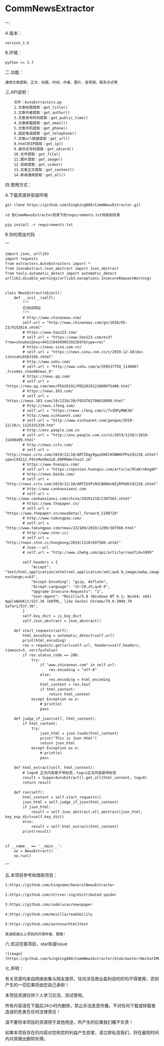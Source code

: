 # CommNewsExtractor

一.

A.版本：

    version_1.5

B.环境：

    python >= 3.7

二.功能：

    通用文章提取，正文，标题，时间，作者，图片，音视频，联系方式等

三.API说明：

        文件：AutoExtractors.py
        1.文章标题提取：get_title()
        2.文章作者提取：get_author()
        3.文章发布时间提取：get_public_time()
        4.文章邮箱提取：get_email()
        5.文章手机提取：get_phone()
        6.固定电话提取：get_telephone()
        7.文章url链接提取：get_url()
        8.html的IP提取：get_ip()
        9.身份证号码提取：get_idcard()
        10.文件提取：get_file()
        11.图片提取：get_image()
        12.视频提取：get_video()
        13.文章正文提取：get_content()
        14.新闻通用提取：get_all()

四.使用方式：

A.下载资源并安装环境

    git clone https://github.com/kingking888/CommNewsExtractor.git

    cd 到CommNewsExtractor目录下的requirements.txt同级别目录

    pip install -r requirements.txt

B.你的爬虫代码

'''
    
    import json, urllib3
    import requests
    from extractors.AutoExtractors import *
    from Jsonabstract.Json_abstract import Json_abstract
    from tools.automatic_detect import automatic_detect
    urllib3.disable_warnings(urllib3.exceptions.InsecureRequestWarning)
    
    
    class NewsExtract(object):
        def __init__(self):
            """
            已测试网站
            """
            # http://www.chinanews.com/
            self.url = "http://www.chinanews.com/gn/2020/05-23/9192614.shtml"
            # https://www.hao123.com/
            # self.url = "https://www.hao123.com/mid?from=shoubai&key=9412104569053922697&type=rec"
            # https://news.sina.com.cn/
            # self.url = "https://news.sina.com.cn/c/2019-12-10/doc-iihnzahi6563166.shtml"
            # http://www.sohu.com/
            # self.url = "http://www.sohu.com/a/359537759_114988?_f=index_chan08news_6"
            # https://news.qq.com/
            # self.url = "https://new.qq.com/omn/PEG20191/PEG2019121000975400.html"
            # https://news.163.com/
            # self.url = "https://news.163.com/19/1210/20/F02GT6270001899O.html"
            # http://news.ifeng.com/
            # self.url = "https://news.ifeng.com/c/7sIDPyRWK36"
            # http://www.xinhuanet.com/
            # self.url = "http://www.xinhuanet.com/gangao/2019-12/10/c_1125331339.htm"
            # http://env.people.com.cn
            # self.url = "http://env.people.com.cn/n1/2019/1210/c1010-31498499.html"
            # http://news.cctv.com/
            # self.url = "http://news.cctv.com/2019/12/10/ARTIOqy9gwiHXKlH5NWHCPPo191210.shtml?spm=C94212.P4YnMod9m2uD.ENPMkWvfnaiV.16"
            # https://www.huanqiu.com/
            # self.url = "https://opinion.huanqiu.com/article/9CaKrnKog6X"
            # http://news.baidu.com/
            # self.url = "http://news.cctv.com/2019/12/10/ARTISVPiNSCB6N4xWZjRPkNV191210.shtml"
            # http://www.cankaoxiaoxi.com
            # self.url = "http://www.cankaoxiaoxi.com/china/20191210/2397383.shtml"
            # https://www.thepaper.cn/
            # self.url = "https://www.thepaper.cn/newsDetail_forward_5198726"
            # http://www.takungpao.com/
            # self.url = "http://www.takungpao.com/news/232109/2019/1209/387560.html"
            # http://www.stnn.cc/
            # self.url = "http://news.stnn.cc/hongkong/2019/1210/697580.shtml"
            # Json---url
            # self.url = "http://www.zhwhg.com/api/article/read?id=1099"
    
            self.headers = {
                "Accept": "text/html,application/xhtml+xml,application/xml;q=0.9,image/webp,image/apng,*/*;q=0.8,application/signed-exchange;v=b3",
                "Accept-Encoding": "gzip, deflate",
                "Accept-Language": "zh-CN,zh;q=0.9",
                "Upgrade-Insecure-Requests": "1",
                "User-Agent": "Mozilla/5.0 (Windows NT 6.1; Win64; x64) AppleWebKit/537.36 (KHTML, like Gecko) Chrome/78.0.3904.70 Safari/537.36",
            }
            self.key_dict = js_key_dict
            self.Json_abstract = Json_abstract()
    
        def start_requests(self):
            html_encoding = automatic_detect(self.url)
            print(html_encoding)
            res = requests.get(url=self.url, headers=self.headers, timeout=5, verify=False)
            if res.status_code == 200:
                try:
                    if "www.chinanews.com" in self.url:
                        res.encoding = "utf-8"
                    else:
                        res.encoding = html_encoding
                    html_content = res.text
                    if html_content:
                        return html_content
                except Exception as e:
                    # print(e)
                    pass
    
        def judge_if_json(self, html_content):
            if html_content:
                try:
                    json_html = json.loads(html_content)
                    print("This is Json Html")
                    return json_html
                except Exception as e:
                    # print(e)
                    pass
    
        def html_extract(self, html_content):
            # tag=0 正文内容是不带标签，tag=1正文内容是带标签
            result = SupperAutoExtract().get_all(html_content, tag=0)
            return result
    
        def run(self):
            html_content = self.start_requests()
            json_html = self.judge_if_json(html_content)
            if json_html:
                result = self.Json_abstract.all_abstract(json_html, key_exp_dict=self.key_dict)
            else:
                result = self.html_extract(html_content)
            print(result)
    
    
    if __name__ == '__main__':
        ne = NewsExtract()
        ne.run()
'''





五.本项目参考和借助项目：

    1.https://github.com/kingname/GeneralNewsExtractor

    2.https://github.com/striver-ing/distributed-spider

    3.https://github.com/codelucas/newspaper

    4.https://github.com/mozilla/readability

    5.https://github.com/aaronsw/html2text
    
    真诚感谢以上项目的开源作者，致敬!
 
六.欢迎完善项目，star和提issue

    ![image](https://github.com/kingking888/CommNewsExtractor/blob/master/WechatIMG124.jpeg)

    
七.声明：

有关资源均来自网络收集与网友提供，任何涉及商业盈利目的的均不得使用，否则产生的一切后果将由您自己承担！

本项目资源仅供个人学习交流、测试使用。

所有内容请在下载后24小时内删除，禁止非法恶意传播，不对任何下载或转载者造成的危害负任何法律责任！

请不要将本项目的资源用于其他用途，所产生的后果我们概不负责！

如果本项目存在的内容对您和您的利益产生损害，请立即私信我们，将在最短时间内对其做出删除处理。

